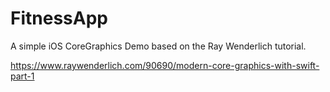 # FitnessApp

A simple iOS CoreGraphics Demo based on the Ray Wenderlich tutorial.

https://www.raywenderlich.com/90690/modern-core-graphics-with-swift-part-1
